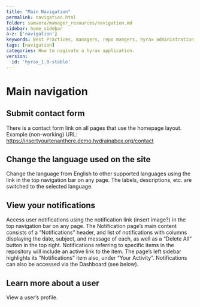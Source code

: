 ```yaml
---
title: "Main Navigation"
permalink: navigation.html
folder: samvera/manager_resources/navigation.md
sidebar: home_sidebar
a-z: ['navigation']
keywords: Best Practices, managers, repo mangers, hyrax administration
tags: [navigation]
categories: How to nagivate a hyrax application.
version:
  id: 'hyrax_1.0-stable'
---
```


# Main navigation

## Submit contact form
There is a contact  form link on all pages that use the homepage layout. Example (non-working) URL: https://insertyourtenanthere.demo.hydrainabox.org/contact

## Change the language used on the site
Change the language from English to other supported languages using the link in the top navigation bar on any page. The labels, descriptions, etc. are switched to the selected language.

## View your notifications
Access user notifications using the notification link (insert image?) in the top navigation bar on any page. The Notification page’s main content consists of a “Notifications” header, and list of notifications with columns displaying the date, subject, and message of each, as well as a “Delete All” button in the top right. Notifications referring to specific items in the repository will include an active link to the item. The page’s left sidebar highlights its “Notifications” item also, under “Your Activity”.
Notifications can also be accessed via the Dashboard (see below).

## Learn more about a user
View a user’s profile.
